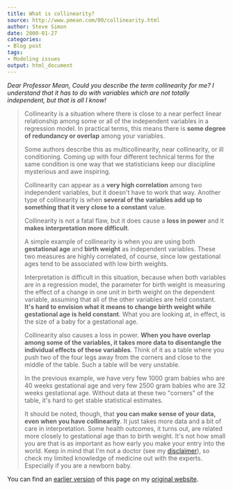 ```yaml
---
title: What is collinearity?
source: http://www.pmean.com/00/collinearity.html
author: Steve Simon
date: 2000-01-27
categories:
- Blog post
tags:
- Modeling issues
output: html_document
---
```

*Dear Professor Mean, Could you describe the term collinearity for me? I
understand that it has to do with variables which are not totally
independent, but that is all I know!*

> Collinearity is a situation where there is close to a near perfect
> linear relationship among some or all of the independent variables in
> a regression model. In practical terms, this means there is **some
> degree of redundancy or overlap** among your variables.
>
> Some authors describe this as multicollinearity, near collinearity, or
> ill conditioning. Coming up with four different technical terms for
> the same condition is one way that we statisticians keep our
> discipline mysterious and awe inspiring.
>
> Collinearity can appear as a **very high correlation** among two
> independent variables, but it doesn't have to work that way. Another
> type of collinearity is when **several of the variables add up to
> something that it very close to a constant** value.
>
> Collinearity is not a fatal flaw, but it does cause a **loss in
> power** and it **makes interpretation more difficult**.
>
> A simple example of collinearity is when you are using both
> **gestational age** and **birth weight** as independent variables.
> These two measures are highly correlated, of course, since low
> gestational ages tend to be associated with low birth weights.
>
> Interpretation is difficult in this situation, because when both
> variables are in a regression model, the parameter for birth weight is
> measuring the effect of a change in one unit in birth weight on the
> dependent variable, assuming that all of the other variables are held
> constant. **It's hard to envision what it means to change birth
> weight while gestational age is held constant**. What you are looking
> at, in effect, is the size of a baby for a gestational age.
>
> Collinearity also causes a loss in power. **When you have overlap
> among some of the variables, it takes more data to disentangle the
> individual effects of these variables**. Think of it as a table where
> you push two of the four legs away from the corners and close to the
> middle of the table. Such a table will be very unstable.
>
> In the previous example, we have very few 1000 gram babies who are 40
> weeks gestational age and very few 2500 gram babies who are 32 weeks
> gestational age. Without data at these two "corners" of the table,
> it's hard to get stable statistical estimates.
>
> It should be noted, though, that **you can make sense of your data,
> even when you have collinearity**. It just takes more data and a bit
> of care in interpretation. Some health outcomes, it turns out, are
> related more closely to gestational age than to birth weight. It's
> not how small you are that is as important as how early you make your
> entry into the world. Keep in mind that I'm not a doctor (see my
> [disclaimer](disclaimer.html)), so check my limited knowledge of
> medicine out with the experts. Especially if you are a newborn baby.

You can find an [earlier version][sim1] of this page on my [original website][sim2].

[sim1]: http://www.pmean.com/00/collinearity.html
[sim2]: http://www.pmean.com/original_site.html
